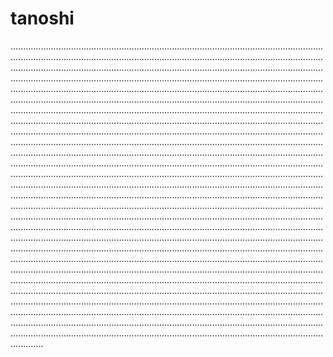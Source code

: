# tanoshi
.............................................................................................................................................................................................................................................................................................................................................................................................................................................................................................................................................................................................................................................................................................................................................................................................................................................................................................................................................................................................................................................................................................................................................................................................................................................................................................................................................................................................................................................................................................................................................................................................................................................................................................................................................................................................................................................................................................................................................................................................................................................................................................................................................................................................................................................................................................................................................................................................................................................................................................................................................................................................................................................................................................................................................................................................................................................................................................................................................................................................................................................................................................................................................................................................................................................................................................................................................................................................................................................................................................................................................................................................................................